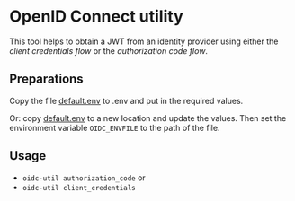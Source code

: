 # OpenID Connect utility

This tool helps to obtain a JWT from an identity provider using either the _client credentials flow_ or the _authorization code flow_.

## Preparations

Copy the file [default.env](./default.env) to .env and put in the required values.

Or: copy [default.env](./default.env) to a new location and update the
values. Then set the environment variable `OIDC_ENVFILE` to the path of
the file.

## Usage

- `oidc-util authorization_code` or
- `oidc-util client_credentials`
